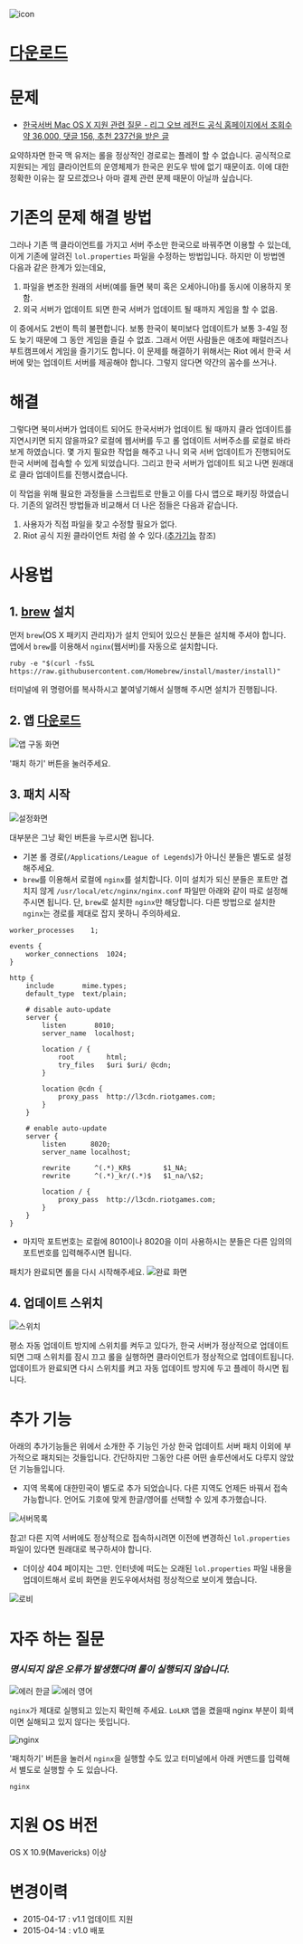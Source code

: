 ![icon](https://raw.githubusercontent.com/mrz1277/LoLKR/master/screenshots/icon.png)

# [다운로드](https://github.com/mrz1277/LoLKR/releases/download/latest/LoLKR.zip)

# 문제

* [한국서버 Mac OS X 지원 관련 질문 - 리그 오브 레전드 공식 홈페이지에서 조회수 약 36,000, 댓글 156, 추천 237건을 받은 글](http://www.leagueoflegends.co.kr/?m=forum&mod=view&mod_context=topic&topic_id=7&thread_id=270482)

요약하자면 한국 맥 유저는 롤을 정상적인 경로로는 플레이 할 수 없습니다. 
공식적으로 지원되는 게임 클라이언트의 운영체제가 한국은 윈도우 밖에 없기 때문이죠. 
이에 대한 정확한 이유는 잘 모르겠으나 아마 결제 관련 문제 때문이 아닐까 싶습니다.

# 기존의 문제 해결 방법

그러나 기존 맥 클라이언트를 가지고 서버 주소만 한국으로 바꿔주면 이용할 수 있는데, 이게 기존에 알려진 `lol.properties` 파일을 수정하는 방법입니다. 하지만 이 방법엔 다음과 같은 한계가 있는데요,

1. 파일을 변조한 원래의 서버(예를 들면 북미 혹은 오세아니아)를 동시에 이용하지 못함.
2. 외국 서버가 업데이트 되면 한국 서버가 업데이트 될 때까지 게임을 할 수 없음.

이 중에서도 2번이 특히 불편합니다. 보통 한국이 북미보다 업데이트가 보통 3-4일 정도 늦기 때문에 그 동안 게임을 즐길 수 없죠. 그래서 어떤 사람들은 애초에 패럴러즈나 부트캠프에서 게임을 즐기기도 합니다. 이 문제를 해결하기 위해서는 Riot 에서 한국 서버에 맞는 업데이트 서버를 제공해야 합니다. 그렇지 않다면 약간의 꼼수를 쓰거나.

# 해결

그렇다면 북미서버가 업데이트 되어도 한국서버가 업데이트 될 때까지 클라 업데이트를 지연시키면 되지 않을까요?
로컬에 웹서버를 두고 롤 업데이트 서버주소를 로컬로 바라보게 하였습니다.
몇 가지 필요한 작업을 해주고 나니 외국 서버 업데이트가 진행되어도 한국 서버에 접속할 수 있게 되었습니다.
그리고 한국 서버가 업데이트 되고 나면 원래대로 클라 업데이트를 진행시켰습니다.

이 작업을 위해 필요한 과정들을 스크립트로 만들고 이를 다시 앱으로 패키징 하였습니다.
기존의 알려진 방법들과 비교해서 더 나은 점들은 다음과 같습니다.

1. 사용자가 직접 파일을 찾고 수정할 필요가 없다.
2. Riot 공식 지원 클라이언트 처럼 쓸 수 있다.([추가기능](#%EC%B6%94%EA%B0%80-%EA%B8%B0%EB%8A%A5) 참조)

# 사용법

## 1. [brew](http://brew.sh/) 설치

먼저 `brew`(OS X 패키지 관리자)가 설치 안되어 있으신 분들은 설치해 주셔야 합니다. 앱에서 `brew`를 이용해서 `nginx`(웹서버)를 자동으로 설치합니다.
```
ruby -e "$(curl -fsSL https://raw.githubusercontent.com/Homebrew/install/master/install)"
```
터미널에 위 명령어를 복사하시고 붙여넣기해서 실행해 주시면 설치가 진행됩니다.

## 2. 앱 [다운로드](https://github.com/mrz1277/LoLKR/releases/download/latest/LoLKR.zip)
![앱 구동 화면](https://raw.githubusercontent.com/mrz1277/LoLKR/master/screenshots/app-1.png)

'패치 하기' 버튼을 눌러주세요.

## 3. 패치 시작 
![설정화면](https://raw.githubusercontent.com/mrz1277/LoLKR/master/screenshots/app-2-.png) 

대부분은 그냥 확인 버튼을 누르시면 됩니다.

* 기본 롤 경로(`/Applications/League of Legends`)가 아니신 분들은 별도로 설정해주세요.
* `brew`를 이용해서 로컬에 `nginx`를 설치합니다. 이미 설치가 되신 분들은 포트만 겹치지 않게 `/usr/local/etc/nginx/nginx.conf` 파일만 아래와 같이 따로 설정해주시면 됩니다. 단, `brew`로 설치한 `nginx`만 해당합니다. 다른 방법으로 설치한 `nginx`는 경로를 제대로 잡지 못하니 주의하세요.
```
worker_processes    1;

events {
    worker_connections  1024;
}

http {
    include       mime.types;
    default_type  text/plain;

    # disable auto-update
    server {
        listen       8010;
        server_name  localhost;

        location / {
            root        html;
            try_files   $uri $uri/ @cdn;
        }

        location @cdn {
            proxy_pass  http://l3cdn.riotgames.com;
        }
    }

    # enable auto-update
    server {
        listen      8020;
        server_name localhost;

        rewrite      ^(.*)_KR$        $1_NA;
        rewrite      ^(.*)_kr/(.*)$   $1_na/\$2;

        location / {
            proxy_pass  http://l3cdn.riotgames.com;
        }
    }
}
```
* 마지막 포트번호는 로컬에 8010이나 8020을 이미 사용하시는 분들은 다른 임의의 포트번호를 입력해주시면 됩니다.

패치가 완료되면 롤을 다시 시작해주세요.
![완료 화면](https://raw.githubusercontent.com/mrz1277/LoLKR/master/screenshots/app-3.png)

## 4. 업데이트 스위치
![스위치](https://raw.githubusercontent.com/mrz1277/LoLKR/master/screenshots/switch.png)

평소 자동 업데이트 방지에 스위치를 켜두고 있다가, 한국 서버가 정상적으로 업데이트 되면 그때 스위치를 잠시 끄고 롤을 실행하면 클라이언트가 정상적으로 업데이트됩니다. 업데이트가 완료되면 다시 스위치를 켜고 자동 업데이트 방지에 두고 플레이 하시면 됩니다.

# 추가 기능

아래의 추가기능들은 위에서 소개한 주 기능인 가상 한국 업데이트 서버 패치 이외에 부가적으로 패치되는 것들입니다. 간단하지만 그동안 다른 어떤 솔루션에서도 다루지 않았던 기능들입니다.

* 지역 목록에 대한민국이 별도로 추가 되었습니다. 다른 지역도 언제든 바꿔서 접속 가능합니다. 언어도 기호에 맞게 한글/영어를 선택할 수 있게 추가했습니다.

![서버목록](https://raw.githubusercontent.com/mrz1277/LoLKR/master/screenshots/server.png)

참고! 다른 지역 서버에도 정상적으로 접속하시려면 이전에 변경하신 `lol.properties` 파일이 있다면 원래대로 복구하셔야 합니다.

* 더이상 404 페이지는 그만. 인터넷에 떠도는 오래된 `lol.properties` 파일 내용을 업데이트해서 로비 화면을 윈도우에서처럼 정상적으로 보이게 했습니다.

![로비](https://raw.githubusercontent.com/mrz1277/LoLKR/master/screenshots/lobby.png)

# 자주 하는 질문

### *명시되지 않은 오류가 발생했다며 롤이 실행되지 않습니다.*

![에러 한글](https://raw.githubusercontent.com/mrz1277/LoLKR/master/screenshots/error-2.png) ![에러 영어](https://raw.githubusercontent.com/mrz1277/LoLKR/master/screenshots/error-1.png)

`nginx`가 제대로 실행되고 있는지 확인해 주세요. `LoLKR` 앱을 켰을때 nginx 부분이 회색이면 실해되고 있지 않다는 뜻입니다.

![nginx](https://raw.githubusercontent.com/mrz1277/LoLKR/master/screenshots/nginx.png)

'패치하기' 버튼을 눌러서 `nginx`을 실행할 수도 있고 터미널에서 아래 커맨드를 입력해서 별도로 실행할 수 도 있습나다.

```
nginx
```

# 지원 OS 버전

OS X 10.9(Mavericks) 이상

# 변경이력

* 2015-04-17 : v1.1 업데이트 지원
* 2015-04-14 : v1.0 배포
